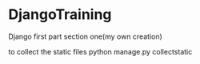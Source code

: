 # DjangoTraining

Django first part section one(my own creation)

to collect the static files 
python manage.py collectstatic

